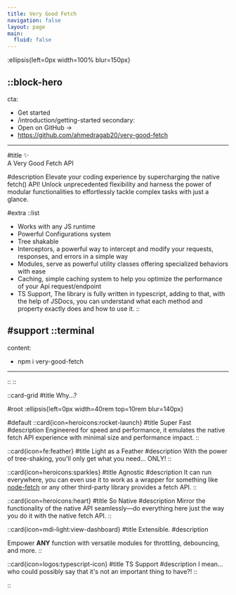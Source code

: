 ```yaml
---
title: Very Good Fetch
navigation: false
layout: page
main:
  fluid: false
---
```


:ellipsis{left=0px width=100% blur=150px}

::block-hero
---
cta:
  - Get started
  - /introduction/getting-started
secondary:
  - Open on GitHub →
  - https://github.com/ahmedragab20/very-good-fetch
---

#title
✨ <br > A Very Good Fetch API

#description
Elevate your coding experience by supercharging the native fetch() API! Unlock unprecedented flexibility and harness the power of modular functionalities to effortlessly tackle complex tasks with just a glance.

#extra
  ::list
  - Works with any JS runtime
  - Powerful Configurations system
  - Tree shakable
  - Interceptors, a powerful way to intercept and modify your requests, responses, and errors in a simple way
  - Modules, serve as powerful utility classes offering specialized behaviors with ease
  - Caching, simple caching system to help you optimize the performance of your Api request/endpoint
  - TS Support, The library is fully written in typescript, adding to that, with the help of JSDocs, you can understand what each method and property exactly does and how to use it.
  ::

#support
  ::terminal
  ---
  content:
  - npm i very-good-fetch
  ---
  ::
::

::card-grid
#title
Why...?

#root
:ellipsis{left=0px width=40rem top=10rem blur=140px}

#default
  ::card{icon=heroicons:rocket-launch}
  #title
  Super Fast
  #description
  Engineered for speed and performance, it emulates the native fetch API experience with minimal size and performance impact.
  ::

  ::card{icon=fe:feather}
  #title
  Light as a Feather
  #description
  With the power of tree-shaking, you'll only get what you need... ONLY!
  ::

  ::card{icon=heroicons:sparkles}
  #title
  Agnostic
  #description
  It can run everywhere, you can even use it to work as a wrapper for something like [node-fetch](https://www.npmjs.com/package/node-fetch) or any other third-party library provides a fetch API.
  ::

  ::card{icon=heroicons:heart}
  #title
  So Native
  #description
  Mirror the functionality of the native API seamlessly—do everything here just the way you do it with the native fetch API.
  ::

  ::card{icon=mdi-light:view-dashboard}
  #title
  Extensible.
  #description
  <!-- You'll get bunch of modules to apply things like throttling, debouncing, and more to use them if needed, good to know that those modules could be used with any function... yes ANY! -->
  Empower **ANY** function with versatile modules for throttling, debouncing, and more.
  ::
  
  ::card{icon=logos:typescript-icon}
  #title
  TS Support
  #description
  I mean... who could possibly say that it's not an important thing to have?!
  ::

::

